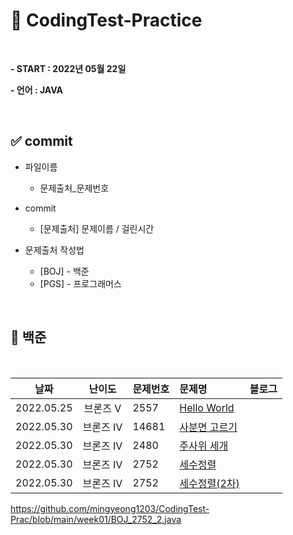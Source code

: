 # 🦜 CodingTest-Practice

</br>

**- START : 2022년 05월 22일**   

**- 언어 : JAVA**  

</br>

## ✅ commit 
- 파일이름
  * 문제출처_문제번호  
  
- commit  
  * [문제출처] 문제이름 / 걸린시간 

- 문제출처 작성법
  * [BOJ] - 백준 
  * [PGS] - 프로그래머스
  
</br>

## 📄 백준
</br>

날짜        |난이도  |문제번호 |문제명|블로그
:-------------------------:|:-------------------------:    |:------------------------- |:-------------------------   |:-------------------------:  
2022.05.25|브론즈 V |2557|[Hello World](https://github.com/mingyeong1203/CodingTest-Practice/blob/main/week1/src/HelloWorld.java) |  |
2022.05.30|브론즈 IV |14681|[사분면 고르기](https://github.com/mingyeong1203/CodingTest-Prac/blob/main/week01/BOJ_14681.java) |  |
2022.05.30|브론즈 IV |2480|[주사위 세개](https://github.com/mingyeong1203/CodingTest-Prac/blob/main/week01/BOJ_2480.java) |  |
2022.05.30|브론즈 IV |2752|[세수정렬](https://github.com/mingyeong1203/CodingTest-Prac/blob/main/week01/BOJ_2752.java) |  |
2022.05.30|브론즈 IV |2752|[세수정렬(2차)](https://github.com/mingyeong1203/CodingTest-Prac/blob/main/week01/BOJ_2752_2.java) |  |

https://github.com/mingyeong1203/CodingTest-Prac/blob/main/week01/BOJ_2752_2.java
